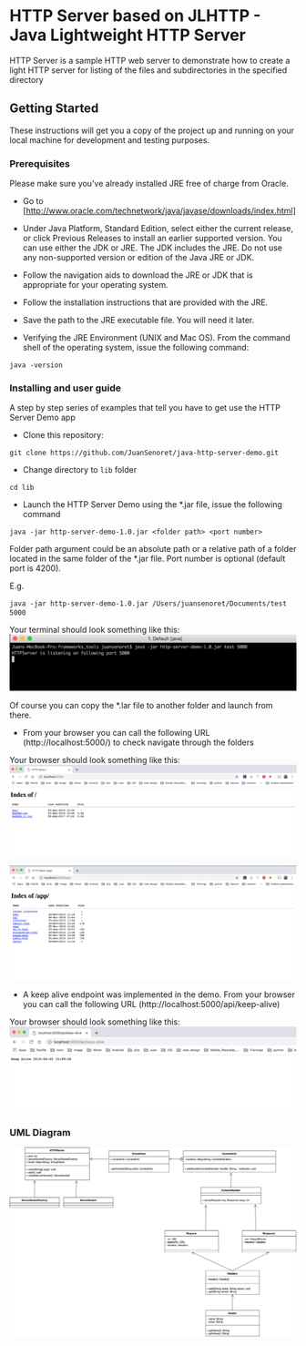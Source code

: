 # HTTP Server based on JLHTTP - Java Lightweight HTTP Server

HTTP Server is a sample HTTP web server to demonstrate how to create a light HTTP server for listing of the files and subdirectories in the specified directory


## Getting Started

These instructions will get you a copy of the project up and running on your local machine for development and testing purposes.

### Prerequisites

Please make sure you've already installed JRE free of charge from Oracle.

- Go to [http://www.oracle.com/technetwork/java/javase/downloads/index.html]

- Under Java Platform, Standard Edition, select either the current release, or click Previous Releases to install an earlier supported version.
You can use either the JDK or JRE. The JDK includes the JRE. Do not use any non-supported version or edition of the Java JRE or JDK.

- Follow the navigation aids to download the JRE or JDK that is appropriate for your operating system.

- Follow the installation instructions that are provided with the JRE.

- Save the path to the JRE executable file. You will need it later.

- Verifying the JRE Environment (UNIX and Mac OS). From the command shell of the operating system, issue the following command:
```
java -version
```


### Installing and user guide

A step by step series of examples that tell you have to get use the HTTP Server Demo app

- Clone this repository:

```
git clone https://github.com/JuanSenoret/java-http-server-demo.git
```

- Change directory to ```lib``` folder

```
cd lib
```

- Launch the HTTP Server Demo using the *.jar file, issue the following command

```
java -jar http-server-demo-1.0.jar <folder path> <port number>
```
Folder path argument could be an absolute path or a relative path of a folder located in the same folder of the *.jar file.
Port number is optional (default port is 4200).

E.g.
```
java -jar http-server-demo-1.0.jar /Users/juansenoret/Documents/test 5000
```

Your terminal should look something like this:
![http server launch](images/terminal.png)

Of course you can copy the *.lar file to another folder and launch from there.

- From your browser you can call the following URL (http://localhost:5000/) to check navigate through the folders

Your browser should look something like this:
![http server browser](images/browser_1.png)

![http server browser](images/browser_2.png)

- A keep alive endpoint was implemented in the demo. From your browser you can call the following URL (http://localhost:5000/api/keep-alive)

Your browser should look something like this:
![http server browser](images/browser_3.png)


### UML Diagram

![http server browser](images/UML-diagram.png)
